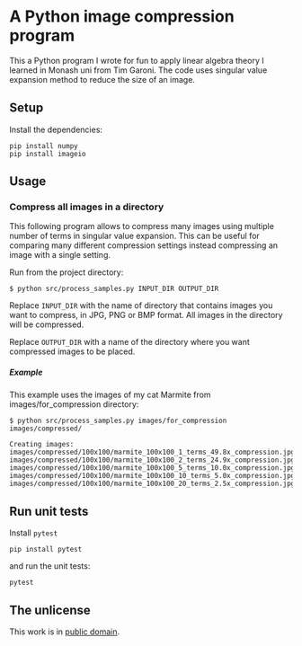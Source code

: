 # A Python image compression program

This a Python program I wrote for fun to apply linear algebra theory I learned in Monash uni from Tim Garoni. The code uses singular value expansion method to reduce the size of an image.

## Setup

Install the dependencies:

```
pip install numpy
pip install imageio
```

## Usage


### Compress all images in a directory

This following program allows to compress many images using multiple number of terms in singular value expansion. This can be useful for comparing many different compression settings instead compressing an image with a single setting.

Run from the project directory:

```
$ python src/process_samples.py INPUT_DIR OUTPUT_DIR
```

Replace `INPUT_DIR` with the name of directory that contains images you want to compress, in JPG, PNG or BMP format. All images in the directory will be compressed.

Replace `OUTPUT_DIR` with a name of the directory where you want compressed images to be placed.


##### Example

This example uses the images of my cat Marmite from images/for_compression directory:

```
$ python src/process_samples.py images/for_compression images/compressed/

Creating images:
images/compressed/100x100/marmite_100x100_1_terms_49.8x_compression.jpg
images/compressed/100x100/marmite_100x100_2_terms_24.9x_compression.jpg
images/compressed/100x100/marmite_100x100_5_terms_10.0x_compression.jpg
images/compressed/100x100/marmite_100x100_10_terms_5.0x_compression.jpg
images/compressed/100x100/marmite_100x100_20_terms_2.5x_compression.jpg
```


## Run unit tests

Install `pytest`

```
pip install pytest
```

and run the unit tests:

```
pytest
```

## The unlicense

This work is in [public domain](LICENSE).

